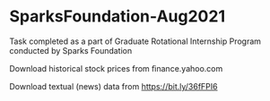# SparksFoundation-Aug2021
Task completed as a part of Graduate Rotational Internship Program conducted by Sparks Foundation

Download historical stock prices from ﬁnance.yahoo.com

Download textual (news) data from https://bit.ly/36fFPI6


